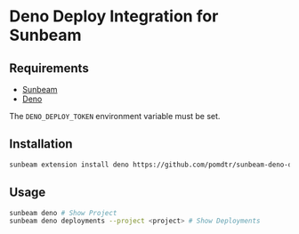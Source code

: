 # Deno Deploy Integration for Sunbeam

## Requirements

- [Sunbeam](https://github.com/pomdtr/sunbeam)
- [Deno](https://deno.land/)

The `DENO_DEPLOY_TOKEN` environment variable must be set.

## Installation

```bash
sunbeam extension install deno https://github.com/pomdtr/sunbeam-deno-deploy
```

## Usage

```bash
sunbeam deno # Show Project
sunbeam deno deployments --project <project> # Show Deployments
```
